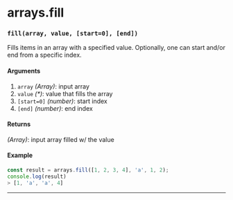 # arrays.fill

<!-- div class="doc-container" -->

<!-- div -->


<!-- div -->

<h3 id="fillarray-value-start0-end"><code>fill(array, value, [start=0], [end])</code></h3>

Fills items in an array with a specified value. Optionally, one can start and/or end from a specific index.

#### Arguments
1. `array` *(Array)*: input array
2. `value` *(&#42;)*: value that fills the array
3. `[start=0]` *(number)*: start index
4. `[end]` *(number)*: end index

#### Returns
*(Array)*: input array filled w/ the value

#### Example
```js
const result = arrays.fill([1, 2, 3, 4], 'a', 1, 2);
console.log(result)
> [1, 'a', 'a', 4]
```
---

<!-- /div -->

<!-- /div -->

<!-- /div -->
